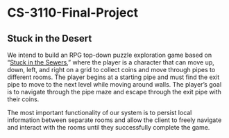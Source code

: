 # CS-3110-Final-Project

## Stuck in the Desert
We intend to build an RPG top-down puzzle exploration game based on “[Stuck in the Sewers](https://www.coolmathgames.com/0-stuck-in-the-sewers),” where the player is a character that can move up, down, left, and right on a grid to collect coins and move through pipes to different rooms. The player begins at a starting pipe and must find the exit pipe to move to the next level while moving around walls. The player’s goal is to navigate through the pipe maze and escape through the exit pipe with their coins. 

The most important functionality of our system is to persist local information between separate rooms and allow the client to freely navigate and interact with the rooms until they successfully complete the game.

